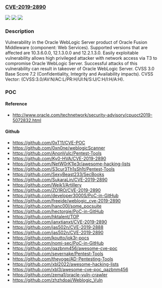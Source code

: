 ### [CVE-2019-2890](https://cve.mitre.org/cgi-bin/cvename.cgi?name=CVE-2019-2890)
![](https://img.shields.io/static/v1?label=Product&message=WebLogic%20Server&color=blue)
![](https://img.shields.io/static/v1?label=Version&message=%3D%2010.3.6.0.0%20&color=brighgreen)
![](https://img.shields.io/static/v1?label=Vulnerability&message=Easily%20exploitable%20vulnerability%20allows%20high%20privileged%20attacker%20with%20network%20access%20via%20T3%20to%20compromise%20Oracle%20WebLogic%20Server.%20%20Successful%20attacks%20of%20this%20vulnerability%20can%20result%20in%20takeover%20of%20Oracle%20WebLogic%20Server.&color=brighgreen)

### Description

Vulnerability in the Oracle WebLogic Server product of Oracle Fusion Middleware (component: Web Services). Supported versions that are affected are 10.3.6.0.0, 12.1.3.0.0 and 12.2.1.3.0. Easily exploitable vulnerability allows high privileged attacker with network access via T3 to compromise Oracle WebLogic Server. Successful attacks of this vulnerability can result in takeover of Oracle WebLogic Server. CVSS 3.0 Base Score 7.2 (Confidentiality, Integrity and Availability impacts). CVSS Vector: (CVSS:3.0/AV:N/AC:L/PR:H/UI:N/S:U/C:H/I:H/A:H).

### POC

#### Reference
- http://www.oracle.com/technetwork/security-advisory/cpuoct2019-5072832.html

#### Github
- https://github.com/0xT11/CVE-POC
- https://github.com/0xn0ne/weblogicScanner
- https://github.com/AnonVulc/Pentest-Tools
- https://github.com/Ky0-HVA/CVE-2019-2890
- https://github.com/NetW0rK1le3r/awesome-hacking-lists
- https://github.com/S3cur3Th1sSh1t/Pentest-Tools
- https://github.com/SexyBeast233/SecBooks
- https://github.com/SukaraLin/CVE-2019-2890
- https://github.com/Weik1/Artillery
- https://github.com/ZO1RO/CVE-2019-2890
- https://github.com/developer3000S/PoC-in-GitHub
- https://github.com/freeide/weblogic_cve-2019-2890
- https://github.com/hanc00l/some_pocsuite
- https://github.com/hectorgie/PoC-in-GitHub
- https://github.com/hktalent/TOP
- https://github.com/ianxtianxt/CVE-2019-2890
- https://github.com/jas502n/CVE-2019-2888
- https://github.com/jas502n/CVE-2019-2890
- https://github.com/koutto/jok3r-pocs
- https://github.com/nomi-sec/PoC-in-GitHub
- https://github.com/qazbnm456/awesome-cve-poc
- https://github.com/severnake/Pentest-Tools
- https://github.com/theyoge/AD-Pentesting-Tools
- https://github.com/xbl2022/awesome-hacking-lists
- https://github.com/xbl3/awesome-cve-poc_qazbnm456
- https://github.com/zema1/oracle-vuln-crawler
- https://github.com/zhzhdoai/Weblogic_Vuln

